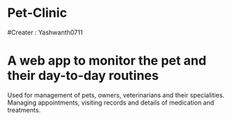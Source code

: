 # Pet-Clinic

#Creater : Yashwanth0711
# A web app to monitor the pet and their day-to-day routines
Used for management of pets, owners, veterinarians and their specialities.
Managing appointments, visiting records and details of medication and treatments.
